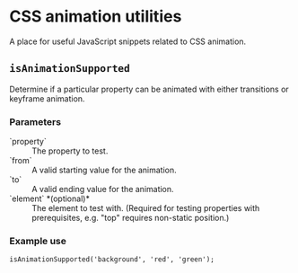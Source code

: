 CSS animation utilities
=======================

A place for useful JavaScript snippets related to CSS animation.

`isAnimationSupported`
----------------------

Determine if a particular property can be animated with either transitions or keyframe animation.

### Parameters

<dl>
  <dt>`property`</dt>
  <dd>The property to test.
  
  <dt>`from`</dt>
  <dd>A valid starting value for the animation.</dd>
  
  <dt>`to`</dt>
  <dd>A valid ending value for the animation.</dd>
  
  <dt>`element` *(optional)*</dt>
  <dd>The element to test with. (Required for testing properties with prerequisites, e.g. "top" requires non-static position.)</dd>
</dl>

### Example use

    isAnimationSupported('background', 'red', 'green');
